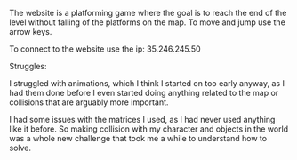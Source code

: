 The website is a platforming game where the goal is to reach the end of the level without falling of the platforms on the map. To move and jump use the arrow keys.

To connect to the website use the ip: 35.246.245.50 


Struggles:

I struggled with animations, which I think I started on too early anyway, as I had them done before I even started doing anything related to the map or collisions that are arguably more important. 

I had some issues with the matrices I used, as I had never used anything like it before. So making collision with my character and objects in the world was a whole new challenge that took me a while to understand how to solve. 

